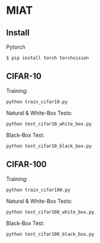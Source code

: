 # MIAT
## Install
Pytorch
```
$ pip install torch torchvision
```

## CIFAR-10
Training:
```
python train_cifar10.py
```
Natural & White-Box Tests:
```
python test_cifar10_white_box.py
```
Black-Box Test:
```
python test_cifar10_black_box.py
```

## CIFAR-100
Training:
```
python train_cifar100.py
```
Natural & White-Box Tests:
```
python test_cifar100_white_box.py
```
Black-Box Test:
```
python test_cifar100_black_box.py
```
